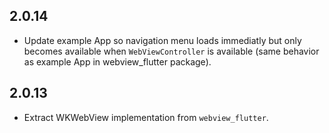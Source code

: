## 2.0.14

* Update example App so navigation menu loads immediatly but only becomes available when `WebViewController` is available (same behavior as example App in webview_flutter package). 

## 2.0.13

* Extract WKWebView implementation from `webview_flutter`.
